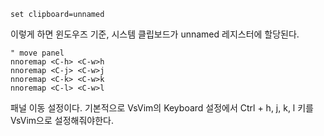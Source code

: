 ```
set clipboard=unnamed
```
이렇게 하면 윈도우즈 기준, 시스템 클립보드가 unnamed 레지스터에 할당된다. 

```
" move panel
nnoremap <C-h> <C-w>h
nnoremap <C-j> <C-w>j
nnoremap <C-k> <C-w>k
nnoremap <C-l> <C-w>l
```
패널 이동 설정이다. 기본적으로 VsVim의 Keyboard 설정에서 Ctrl + h, j, k, l 키를 VsVim으로 설정해줘야한다. 

